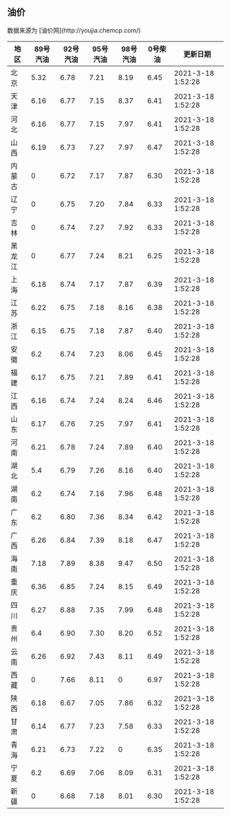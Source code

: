 
<!DOCTYPE html>
<html lang="zh-cn">
<head>
<link href="https://cdn.jsdelivr.net/gh/RookieFanzk/link/github.css" rel="stylesheet">
</head>

<body>
<h2>油价</h2>
<p>数据来源为 [油价网](http://youjia.chemcp.com/) </p>
<table>
<thead>
<tr>
<th>地区</th>
<th>89号汽油</th>
<th>92号汽油</th>
<th>95号汽油</th>
<th>98号汽油</th>
<th>0号柴油</th>
<th>更新日期</th>
</tr>
</thead>
<tbody>
<tr>
<td>北京</td>
<td>5.32</td>
<td>6.78</td>
<td>7.21</td>
<td>8.19</td>
<td>6.45</td>
<td>2021-3-18 1:52:28</td>
</tr>
<tr>
<td>天津</td>
<td>6.16</td>
<td>6.77</td>
<td>7.15</td>
<td>8.37</td>
<td>6.41</td>
<td>2021-3-18 1:52:28</td>
</tr>
<tr>
<td>河北</td>
<td>6.16</td>
<td>6.77</td>
<td>7.15</td>
<td>7.97</td>
<td>6.41</td>
<td>2021-3-18 1:52:28</td>
</tr>
<tr>
<td>山西</td>
<td>6.19</td>
<td>6.73</td>
<td>7.27</td>
<td>7.97</td>
<td>6.47</td>
<td>2021-3-18 1:52:28</td>
</tr>
<tr>
<td>内蒙古</td>
<td>0</td>
<td>6.72</td>
<td>7.17</td>
<td>7.87</td>
<td>6.30</td>
<td>2021-3-18 1:52:28</td>
</tr>
<tr>
<td>辽宁</td>
<td>0</td>
<td>6.75</td>
<td>7.20</td>
<td>7.84</td>
<td>6.33</td>
<td>2021-3-18 1:52:28</td>
</tr>
<tr>
<td>吉林</td>
<td>0</td>
<td>6.74</td>
<td>7.27</td>
<td>7.92</td>
<td>6.33</td>
<td>2021-3-18 1:52:28</td>
</tr>
<tr>
<td>黑龙江</td>
<td>0</td>
<td>6.77</td>
<td>7.24</td>
<td>8.21</td>
<td>6.25</td>
<td>2021-3-18 1:52:28</td>
</tr>
<tr>
<td>上海</td>
<td>6.18</td>
<td>6.74</td>
<td>7.17</td>
<td>7.87</td>
<td>6.39</td>
<td>2021-3-18 1:52:28</td>
</tr>
<tr>
<td>江苏</td>
<td>6.22</td>
<td>6.75</td>
<td>7.18</td>
<td>8.16</td>
<td>6.38</td>
<td>2021-3-18 1:52:28</td>
</tr>
<tr>
<td>浙江</td>
<td>6.15</td>
<td>6.75</td>
<td>7.18</td>
<td>7.87</td>
<td>6.40</td>
<td>2021-3-18 1:52:28</td>
</tr>
<tr>
<td>安徽</td>
<td>6.2</td>
<td>6.74</td>
<td>7.23</td>
<td>8.06</td>
<td>6.45</td>
<td>2021-3-18 1:52:28</td>
</tr>
<tr>
<td>福建</td>
<td>6.17</td>
<td>6.75</td>
<td>7.21</td>
<td>7.89</td>
<td>6.41</td>
<td>2021-3-18 1:52:28</td>
</tr>
<tr>
<td>江西</td>
<td>6.16</td>
<td>6.74</td>
<td>7.24</td>
<td>8.24</td>
<td>6.46</td>
<td>2021-3-18 1:52:28</td>
</tr>
<tr>
<td>山东</td>
<td>6.17</td>
<td>6.76</td>
<td>7.25</td>
<td>7.97</td>
<td>6.41</td>
<td>2021-3-18 1:52:28</td>
</tr>
<tr>
<td>河南</td>
<td>6.21</td>
<td>6.78</td>
<td>7.24</td>
<td>7.89</td>
<td>6.40</td>
<td>2021-3-18 1:52:28</td>
</tr>
<tr>
<td>湖北</td>
<td>5.4</td>
<td>6.79</td>
<td>7.26</td>
<td>8.16</td>
<td>6.40</td>
<td>2021-3-18 1:52:28</td>
</tr>
<tr>
<td>湖南</td>
<td>6.2</td>
<td>6.74</td>
<td>7.16</td>
<td>7.96</td>
<td>6.48</td>
<td>2021-3-18 1:52:28</td>
</tr>
<tr>
<td>广东</td>
<td>6.2</td>
<td>6.80</td>
<td>7.36</td>
<td>8.34</td>
<td>6.42</td>
<td>2021-3-18 1:52:28</td>
</tr>
<tr>
<td>广西</td>
<td>6.26</td>
<td>6.84</td>
<td>7.39</td>
<td>8.18</td>
<td>6.47</td>
<td>2021-3-18 1:52:28</td>
</tr>
<tr>
<td>海南</td>
<td>7.18</td>
<td>7.89</td>
<td>8.38</td>
<td>9.47</td>
<td>6.50</td>
<td>2021-3-18 1:52:28</td>
</tr>
<tr>
<td>重庆</td>
<td>6.36</td>
<td>6.85</td>
<td>7.24</td>
<td>8.15</td>
<td>6.49</td>
<td>2021-3-18 1:52:28</td>
</tr>
<tr>
<td>四川</td>
<td>6.27</td>
<td>6.88</td>
<td>7.35</td>
<td>7.99</td>
<td>6.48</td>
<td>2021-3-18 1:52:28</td>
</tr>
<tr>
<td>贵州</td>
<td>6.4</td>
<td>6.90</td>
<td>7.30</td>
<td>8.20</td>
<td>6.52</td>
<td>2021-3-18 1:52:28</td>
</tr>
<tr>
<td>云南</td>
<td>6.26</td>
<td>6.92</td>
<td>7.43</td>
<td>8.11</td>
<td>6.49</td>
<td>2021-3-18 1:52:28</td>
</tr>
<tr>
<td>西藏</td>
<td>0</td>
<td>7.66</td>
<td>8.11</td>
<td>0</td>
<td>6.97</td>
<td>2021-3-18 1:52:28</td>
</tr>
<tr>
<td>陕西</td>
<td>6.18</td>
<td>6.67</td>
<td>7.05</td>
<td>7.86</td>
<td>6.32</td>
<td>2021-3-18 1:52:28</td>
</tr>
<tr>
<td>甘肃</td>
<td>6.14</td>
<td>6.77</td>
<td>7.23</td>
<td>7.58</td>
<td>6.33</td>
<td>2021-3-18 1:52:28</td>
</tr>
<tr>
<td>青海</td>
<td>6.21</td>
<td>6.73</td>
<td>7.22</td>
<td>0</td>
<td>6.35</td>
<td>2021-3-18 1:52:28</td>
</tr>
<tr>
<td>宁夏</td>
<td>6.2</td>
<td>6.69</td>
<td>7.06</td>
<td>8.09</td>
<td>6.31</td>
<td>2021-3-18 1:52:28</td>
</tr>
<tr>
<td>新疆</td>
<td>0</td>
<td>6.68</td>
<td>7.18</td>
<td>8.01</td>
<td>6.30</td>
<td>2021-3-18 1:52:28</td>
</tr>
</tbody>
</table>
</body>
</html>

